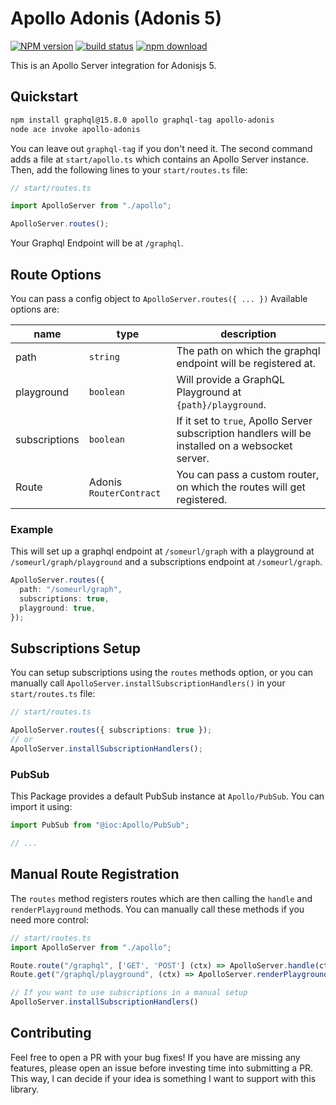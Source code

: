 # Apollo Adonis (Adonis 5)
[![NPM version][npm-image]][npm-url]
[![build status][ci-image]][ci-url]
[![npm download][download-image]][download-url]

This is an Apollo Server integration for Adonisjs 5.

## Quickstart

```sh
npm install graphql@15.8.0 apollo graphql-tag apollo-adonis
node ace invoke apollo-adonis
```

You can leave out `graphql-tag` if you don't need it. The second command adds a file at `start/apollo.ts` which contains an Apollo Server instance. Then, add the following lines to your `start/routes.ts` file:

```ts
// start/routes.ts

import ApolloServer from "./apollo";

ApolloServer.routes();
```

Your Graphql Endpoint will be at `/graphql`.

## Route Options

You can pass a config object to `ApolloServer.routes({ ... })`
Available options are:

| name          | type                    | description                                                                                       |
| ------------- | ----------------------- | ------------------------------------------------------------------------------------------------- |
| path          | `string`                | The path on which the graphql endpoint will be registered at.                                     |
| playground    | `boolean`               | Will provide a GraphQL Playground at `{path}/playground`.                                         |
| subscriptions | `boolean`               | If it set to `true`, Apollo Server subscription handlers will be installed on a websocket server. |
| Route         | Adonis `RouterContract` | You can pass a custom router, on which the routes will get registered.                            |

### Example

This will set up a graphql endpoint at `/someurl/graph` with a playground at `/someurl/graph/playground` and a subscriptions endpoint at `/someurl/graph`.

```ts
ApolloServer.routes({
  path: "/someurl/graph",
  subscriptions: true,
  playground: true,
});
```

## Subscriptions Setup

You can setup subscriptions using the `routes` methods option, or you can manually call `ApolloServer.installSubscriptionHandlers()` in your `start/routes.ts` file:

```ts
// start/routes.ts

ApolloServer.routes({ subscriptions: true });
// or
ApolloServer.installSubscriptionHandlers();
```

### PubSub

This Package provides a default PubSub instance at `Apollo/PubSub`. You can import it using:

```ts
import PubSub from "@ioc:Apollo/PubSub";

// ...
```

## Manual Route Registration

The `routes` method registers routes which are then calling the `handle` and `renderPlayground` methods. You can manually call these methods if you need more control:

```ts
// start/routes.ts
import ApolloServer from "./apollo";

Route.route("/graphql", ['GET', 'POST'] (ctx) => ApolloServer.handle(ctx));
Route.get("/graphql/playground", (ctx) => ApolloServer.renderPlayground({ endpoint: '/graphql' }));

// If you want to use subscriptions in a manual setup
ApolloServer.installSubscriptionHandlers()
```

[npm-image]: https://img.shields.io/npm/v/apollo-adonis.svg
[npm-url]: https://www.npmjs.com/package/apollo-adonis
[ci-image]: https://github.com/sebastiandittrich/apollo-adonis/workflows/NPM%20Publish/badge.svg
[ci-url]: https://github.com/sebastiandittrich/apollo-adonis/actions?query=workflow%3A%22NPM+Publish%22
[download-image]: https://img.shields.io/npm/dm/apollo-adonis.svg
[download-url]: https://www.npmjs.com/package/apollo-adonis

## Contributing
Feel free to open a PR with your bug fixes! If you have are missing any features, please open an issue before investing time into submitting a PR. This way, I can decide if your idea is something I want to support with this library.
